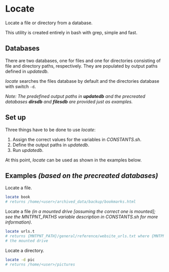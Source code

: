 
# Locate

Locate a file or directory from a database.

This utility is created entirely in bash with grep, simple and fast.

## Databases

There are two databases, one for files and one for directories consisting of file and directory paths, respectively. They are populated by output paths defined in *updatedb*.

*locate* searches the files database by default and the directories database with switch `-d`.

*Note: The predefined output paths in **updatedb** and the precreated databases **dirsdb** and **filesdb** are provided just as examples.*

## Set up

Three things have to be done to use *locate*:

1. Assign the correct values for the variables in *CONSTANTS.sh*.
2. Define the output paths in *updatedb*.
3. Run *updatedb*.

At this point, *locate* can be used as shown in the examples below.

## Examples *(based on the precreated databases)*

Locate a file.

```bash
locate book
# returns /home/<user>/archived_data/backup/bookmarks.html
```

Locate a file *(in a mounted drive [assuming the correct one is mounted]; see the *MNTPNT_PATHS* variable description in *CONSTANTS.sh* for more information)*.

```bash
locate urls.t
# returns {MNTPNT_PATH}/general/reference/website_urls.txt where {MNTPNT_PATH} is the mountpoint of
# the mounted drive
```

Locate a directory.

```bash
locate -d pic
# returns /home/<user>/pictures
```
